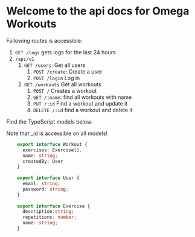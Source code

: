 # Welcome to the api docs for Omega Workouts

Following routes is accessible:

1. `GET /logs` gets logs for the last 24 hours
1. ``/api/v1``
    1. ``GET /users``: Get all users
        1. ``POST /create``: Create a user
        1. ``POST /login`` Log in
    1. ``GET /workouts`` Get all workouts
        1. ``POST /`` Creates a workout
        1. ``GET /:name``: find all workouts with name
        1. ``PUT /:id`` Find a workout and update it
        1. ``DELETE /:id`` find a workout and delete it


Find the TypeScript models below: 

Note that _id is accessible on all models!

```typescript
    export interface Workout {
      exercises: Exercise[],
      name: string;
      createdBy: User
    }
    
    export interface User {
      email: string;
      password: string;
    }
    
    export interface Exercise {
      description:string;
      repetitions: number;
      name: string;
    }
```